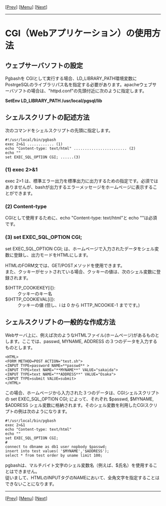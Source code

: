 \[[Prev](usage05-j.md)\] \[[Menu](../usage-j.md)\] \[[Next](usage07-j.md)\]

* * *

# CGI（Webアプリケーション）の使用方法

## ウェブサーバソフトの設定<a id="CONFL" name="CONFL">&nbsp;</a>

Pgbashを CGIとして実行する場合、LD_LIBRARY_PATH環境変数に PostrgeSQLのライブラリパス名を指定する必要があります。apacheウェブサーバソフトの場合は、"httpd.conf"の先頭付近に次のように指定します。  

**SetEnv LD_LIBRARY_PATH /usr/local/pgsql/lib**  

## シェルスクリプトの記述方法<a name="SHELL">&nbsp;</a>

次のコマンドをシェルスクリプトの先頭に指定します。  

    #!/usr/local/bin/pgbash  
    exec 2>&1 ............ (1)  
    echo "Content-type: text/html" ........................ (2)  
    echo ""  
    set EXEC_SQL_OPTION CGI; ......(3)  

### (1) exec 2>&1
exec 2>1 は、標準エラー出力を標準出力に出力するための指定です。必須ではありませんが、bashが出力するエラーメッセージをホームページに表示することができます。  

### (2) Content-type
CGIとして使用するために、echo "Content-type: text/html"と echo ""は必須です。  

### (3) set EXEC_SQL_OPTION CGI;
set EXEC_SQL_OPTION CGI; は、ホームページで入力されたデータをシェル変数に登録し、出力モードをHTMLにします。  

HTMLのFORM文では、GET/POSTメソッドを使用できます。  
また、クッキーがセットされている場合、クッキーの値は、次のシェル変数に登録されます。  

<dl>
    <dt>${HTTP_COOKIEKEY[i]}:</dt>
    <dd>クッキーのキー名</dd>
    <dt>${HTTP_COOKIEVAL[i]}:</dt>
    <dd>クッキーの値 (但し、i は 0 から HTTP_NCOOKIE-1 までです。)</dd>
</dl>

## シェルスクリプトの一般的な作成方法<a id="CGI" name="CGI">&nbsp;</a>

Webサーバ上に、例えば次のようなHTMLファイル(ホームページ)があるものとします。ここでは、passwd, MYNAME, ADDRESS の３つのデータを入力するものとします。  

    <HTML>  
    <FORM METHOD=POST ACTION="test.sh">  
    <INPUT TYPE=password NAME=**passwd** >  
    <INPUT TYPE=text NAME="**MYNAME**" VALUE="sakaida">  
    <INPUT TYPE=text NAME="**ADDRESS**" VALUE="Osaka">  
    <INPUT TYPE=submit VALUE=submit>  
    </HTML>  

この場合、ホームページから入力された３つのデータは、CGIシェルスクリプトの set EXEC_SQL_OPTION CGI; によって、それぞれ $passwd, $MYNAME, $ADDRESS シェル変数に格納されます。そのシェル変数を利用したCGIスクリプトの例は次のようになります。  

    #!/usr/local/bin/pgbash  
    exec 2>&1  
    echo "Content-type: text/html"  
    echo ""  
    set EXEC_SQL_OPTION CGI;  
    #  
    connect to dbname as db1 user nopbody $passwd;  
    insert into test values( '$MYNAME','$ADDRESS');  
    select * from test order by uname limit 100;  

pgbashは、マルチバイト文字のシェル変数名（例えば、$氏名）を使用することはできません。  
従いまして、HTMLのINPUTタグのNAMEにおいて、全角文字を指定することはできないことになります。  

* * *

[[Prev](./usage05-j.md)] [[Menu](../usage-j.md)] [[Next](./usage07-j.md)]
